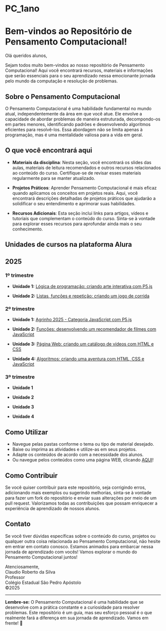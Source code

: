 # **PC_1ano**

# **Bem-vindos ao Repositório de Pensamento Computacional!**


Olá queridos alunos,

Sejam todos muito bem-vindos ao nosso repositório de Pensamento Computacional! Aqui você encontrará recursos, 
materiais e informações que serão essenciais para o seu aprendizado nessa emocionante jornada pelo mundo da computação 
e resolução de problemas.


## **Sobre o Pensamento Computacional**

O Pensamento Computacional é uma habilidade fundamental no mundo atual, independentemente da área em que você atue. 
Ele envolve a capacidade de abordar problemas de maneira estruturada, decompondo-os em partes menores, 
identificando padrões e desenvolvendo algoritmos eficientes para resolvê-los. Essa abordagem não se limita apenas 
à programação, mas é uma mentalidade valiosa para a vida em geral.


## O que você encontrará aqui

- **Materiais da disciplina**: Nesta seção, você encontrará os slides das aulas, materiais de leitura recomendados e 
outros recursos relacionados ao conteúdo do curso. Certifique-se de revisar esses materiais regularmente para se manter atualizado.

- **Projetos Práticos**: Aprender Pensamento Computacional é mais eficaz quando aplicamos os conceitos em projetos reais. 
Aqui, você encontrará descrições detalhadas de projetos práticos que ajudarão a solidificar o seu entendimento e aprimorar suas habilidades.

- **Recursos Adicionais**: Esta seção inclui links para artigos, vídeos e tutoriais que complementam o conteúdo do curso. 
Sinta-se à vontade para explorar esses recursos para aprofundar ainda mais o seu conhecimento.

## Unidades de cursos na plataforma Alura

## 2025
### 1º trimestre

- **Unidade 1:** <a href="https://cursos.alura.com.br/course/criando-arte-interativa-com-p5js">Lógica de programação: criando arte interativa com P5.js</a>
  
- **Unidade 2:** <a href="https://cursos.alura.com.br/course/lista-funcao-repeticao-jogo-corrida!">Listas, funções e repetição: criando um jogo de corrida</a>

### 2º trimestre

- **Unidade 1:** <a href="https://cursos.alura.com.br/course/agrinho-2025-javascript">Agrinho 2025 - Categoria JavaScript com P5.js</a>
  
- **Unidade 2:** <a href="https://cursos.alura.com.br/course/funcoes-recomendador-filmes-javascript">Funções: desenvolvendo um recomendador de filmes com JavaScript</a>

- **Unidade 3:** <a href="https://cursos.alura.com.br/course/pagina-web-catalogo-videos-html-css">Página Web: criando um catálogo de vídeos com HTML e CSS</a>
  
- **Unidade 4:** <a href="https://cursos.alura.com.br/course/algoritmos-criando-aventura-html-css-javascript">Algoritmos: criando uma aventura com HTML, CSS e JavaScript</a>

### 3º trimestre

- **Unidade 1**
  
- **Unidade 2**

- **Unidade 3**
  
- **Unidade 4**

## Como Utilizar

- Navegue pelas pastas conforme o tema ou tipo de material desejado.
- Baixe ou imprima as atividades e utilize-as em seus projetos.
- Adapte os conteúdos de acordo com a necessidade dos alunos.
- Ou navegue pelos conteúdos como uma página WEB, clicando <a href="">AQUI</a>!


## Como Contribuir

Se você quiser contribuir para este repositório, seja corrigindo erros, adicionando mais exemplos ou sugerindo melhorias, 
sinta-se à vontade para fazer um fork do repositório e enviar suas alterações por meio de um pull request. Valorizamos todas as contribuições 
que possam enriquecer a experiência de aprendizado de nossos alunos.


## Contato

Se você tiver dúvidas específicas sobre o conteúdo do curso, projetos ou qualquer outra coisa relacionada ao Pensamento Computacional, 
não hesite em entrar em contato conosco.
Estamos animados para embarcar nessa jornada de aprendizado com vocês!
Vamos explorar o mundo do Pensamento Computacional juntos!

Atenciosamente,<br>
Claudio Roberto da Silva<br>
Professor<br>
Colégio Estadual São Pedro Apóstolo<br>
&copy;2025

---

**Lembre-se:** O Pensamento Computacional é uma habilidade que se desenvolve com a prática constante e a curiosidade para resolver problemas. 
Este repositório é um guia, mas seu esforço pessoal é o que realmente fará a diferença em sua jornada de aprendizado. 
Vamos em frente! 🚀
